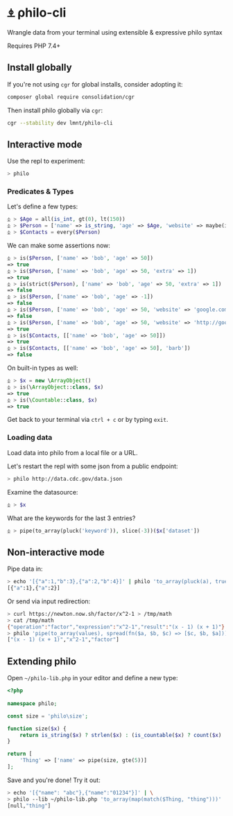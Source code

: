 # ⍎ ρhilo-cli

Wrangle data from your terminal using extensible &amp; expressive philo syntax

Requires PHP 7.4+

## Install globally

If you're not using `cgr` for global installs, consider adopting it:

```bash
composer global require consolidation/cgr
```

Then install philo globally via `cgr`:

```bash
cgr --stability dev lmnt/philo-cli
```

## Interactive mode

Use the repl to experiment:

```bash
> philo
```

### Predicates & Types

Let's define a few types:

```php
⏂ > $Age = all(is_int, gt(0), lt(150))
⏂ > $Person = ['name' => is_string, 'age' => $Age, 'website' => maybe(is_url)]
⏂ > $Contacts = every($Person)
```

We can make some assertions now:

```php
⏂ > is($Person, ['name' => 'bob', 'age' => 50])
=> true
⏂ > is($Person, ['name' => 'bob', 'age' => 50, 'extra' => 1])
=> true
⏂ > is(strict($Person), ['name' => 'bob', 'age' => 50, 'extra' => 1])
=> false
⏂ > is($Person, ['name' => 'bob', 'age' => -1])
=> false
⏂ > is($Person, ['name' => 'bob', 'age' => 50, 'website' => 'google.com'])
=> false
⏂ > is($Person, ['name' => 'bob', 'age' => 50, 'website' => 'http://google.com'])
=> true
⏂ > is($Contacts, [['name' => 'bob', 'age' => 50]])
=> true
⏂ > is($Contacts, [['name' => 'bob', 'age' => 50], 'barb'])
=> false
```

On built-in types as well:

```php
⏂ > $x = new \ArrayObject()
⏂ > is(\ArrayObject::class, $x)
=> true
⏂ > is(\Countable::class, $x)
=> true
```

Get back to your terminal via `ctrl + c` or by typing `exit`.

### Loading data

Load data into philo from a local file or a URL.

Let's restart the repl with some json from a public endpoint:

```bash
> philo http://data.cdc.gov/data.json
```

Examine the datasource:

```php
⏂ > $x
```

What are the keywords for the last 3 entries?

```php
⏂ > pipe(to_array(pluck('keyword')), slice(-3))($x['dataset'])
```

## Non-interactive mode

Pipe data in:

```bash
> echo '[{"a":1,"b":3},{"a":2,"b":4}]' | philo 'to_array(pluck(a), true)'
[{"a":1},{"a":2}]
```

Or send via input redirection:

```bash
> curl https://newton.now.sh/factor/x^2-1 > /tmp/math
> cat /tmp/math
{"operation":"factor","expression":"x^2-1","result":"(x - 1) (x + 1)"}
> philo 'pipe(to_array(values), spread(fn($a, $b, $c) => [$c, $b, $a]))' < /tmp/math
["(x - 1) (x + 1)","x^2-1","factor"]
```

## Extending philo

Open `~/philo-lib.php` in your editor and define a new type:

```php
<?php
  
namespace philo;

const size = 'philo\size';

function size($x) {
    return is_string($x) ? strlen($x) : (is_countable($x) ? count($x) : null);
}

return [
    'Thing' => ['name' => pipe(size, gte(5))]
];
```

Save and you're done! Try it out:

```bash
> echo '[{"name": "abc"},{"name":"01234"}]' | \
> philo --lib ~/philo-lib.php 'to_array(map(match($Thing, "thing")))'
[null,"thing"]
```
